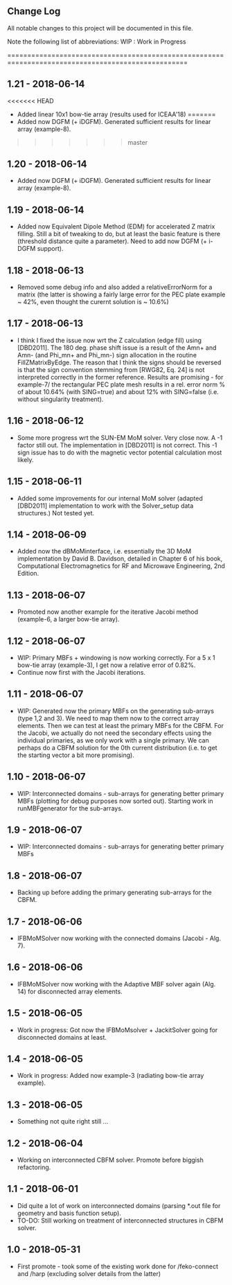 ## Change Log
All notable changes to this project will be documented in this file. 

Note the following list of abbreviations:
	WIP : Work in Progress

===================================================================================================

## 1.21 - 2018-06-14
<<<<<<< HEAD
- Added linear 10x1 bow-tie array (results used for ICEAA'18)
=======
- Added now DGFM (+ iDGFM). Generated sufficient results for linear array (example-8).
>>>>>>> master

## 1.20 - 2018-06-14
- Added now DGFM (+ iDGFM). Generated sufficient results for linear array (example-8).

## 1.19 - 2018-06-14
- Added now Equivalent Dipole Method (EDM) for accelerated Z matrix filling. Still a bit of tweaking to
  do, but at least the basic feature is there (threshold distance quite a parameter). Need to add now 
  DGFM (+ i-DGFM support).

## 1.18 - 2018-06-13
- Removed some debug info and also added a relativeErrorNorm for a matrix (the latter is showing a fairly
  large error for the PEC plate example ~ 42%, even thought the curernt solution is ~ 10.6%)

## 1.17 - 2018-06-13
- I think I fixed the issue now wrt the Z calculation (edge fill) using [DBD2011]. The 180 deg. phase
  shift issue is a result of the Amn+ and Amn- (and Phi_mn+ and Phi_mn-) sign allocation in the routine
  FillZMatrixByEdge. The reason that I think the signs should be reversed is that the sign convention
  stemming from [RWG82, Eq. 24] is not interpreted correctly in the former reference. Results are 
  promising - for example-7/ the rectangular PEC plate mesh results in a rel. error norm % of about
  10.64% (with SING=true) and about 12% with SING=false (i.e. without singularity treatment).

## 1.16 - 2018-06-12
- Some more progress wrt the SUN-EM MoM solver. Very close now. A -1 factor still out. The implementation
  in [DBD2011] is not correct. This -1 sign issue has to do with the magnetic vector potential calculation
  most likely.

## 1.15 - 2018-06-11
- Added some improvements for our internal MoM solver (adapted [DBD2011] implementation to work with 
the Solver_setup data structures.) Not tested yet.

## 1.14 - 2018-06-09
- Added now the dBMoMinterface, i.e. essentially the 3D MoM implementation by David B. Davidson,
  detailed in Chapter 6 of his book, Computational Electromagnetics for RF and Microwave Engineering,
  2nd Edition.

## 1.13 - 2018-06-07
- Promoted now another example for the iterative Jacobi method (example-6, a larger bow-tie array).

## 1.12 - 2018-06-07
- WIP: Primary MBFs + windowing is now working correctly. For a 5 x 1 bow-tie array (example-3), 
  I get now a relative error of 0.82%.
- Continue now first with the Jacobi iterations.

## 1.11 - 2018-06-07
- WIP: Generated now the primary MBFs on the generating sub-arrays (type 1,2 and 3). We need to
  map them now to the correct array elements. Then we can test at least the primary MBFs for the 
  CBFM. For the Jacobi, we actually do not need the secondary effects using the individual primaries, 
  as we only work with a single primary. We can perhaps do a CBFM solution for the 0th current
  distribution (i.e. to get the starting vector a bit more promising).

## 1.10 - 2018-06-07
- WIP: Interconnected domains - sub-arrays for generating better primary MBFs (plotting for
  debug purposes now sorted out). Starting work in runMBFgenerator for the sub-arrays.

## 1.9 - 2018-06-07
- WIP: Interconnected domains - sub-arrays for generating better primary MBFs

## 1.8 - 2018-06-07
- Backing up before adding the primary generating sub-arrays for the CBFM.

## 1.7 - 2018-06-06
- IFBMoMSolver now working with the connected domains (Jacobi - Alg. 7).

## 1.6 - 2018-06-06
- IFBMoMSolver now working with the Adaptive MBF solver again (Alg. 14)
  for disconnected array elements.

## 1.5 - 2018-06-05
- Work in progress: Got now the IFBMoMsolver + JackitSolver going for
  disconnected domains at least.

## 1.4 - 2018-06-05
- Work in progress: Added now example-3 (radiating bow-tie array example).

## 1.3 - 2018-06-05
- Something not quite right still ...

## 1.2 - 2018-06-04
- Working on interconnected CBFM solver. Promote before biggish refactoring.

## 1.1 - 2018-06-01
- Did quite a lot of work on interconnected domains (parsing *.out file for geometry
  and basis function setup).
- TO-DO: Still working on treatment of interconnected structures in CBFM solver.

## 1.0 - 2018-05-31
- First promote - took some of the existing work done for /feko-connect and /harp
  (excluding solver details from the latter)
